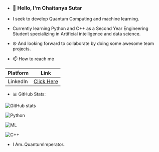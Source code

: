 - ### 👋 Hello, I'm Chaitanya Sutar

- I seek to develop Quantum Computing and machine learning. 

- Currently learning Python and C++ as a Second Year Engineering Student specializing in Artificial intelligence and data science. 

- ☮️ And looking forward to collaborate by doing some awesome team projects.

- 📫 How to reach me 

| Platform   | Link |
|------------|------|
| LinkedIn   | [Click Here](https://www.linkedin.com/in/chaitanya-sutar-0754362b9?utm_source=share&utm_campaign=share_via&utm_content=profile&utm_medium=android_app) |


- 📊 GitHub Stats:

![GitHub stats](https://github-readme-stats.vercel.app/api?username=Alt-Chaitanya&show_icons=true&theme=radical&include_all_commits=true&count_private=true&cache_seconds=1800&v=1)

![Python](https://img.shields.io/badge/Python-3776AB?style=for-the-badge&logo=python&logoColor=white)

![ML](https://img.shields.io/badge/Machine%20Learning-green)

![C++](https://img.shields.io/badge/C++-00599C?style=for-the-badge&logo=cplusplus&logoColor=white) 

- I Am..QuantumImperator.. 

<!---
Alt-Chaitanya/Alt-Chaitanya is a ✨ special ✨ repository because its `README.md` (this file) appears on your GitHub profile.
You can click the Preview link to take a look at your changes.
--->
